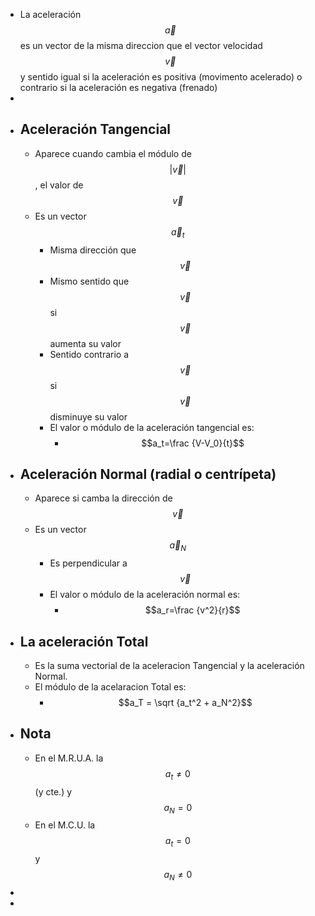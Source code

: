 - La aceleración $$\vec a$$ es un vector de la misma direccion que el vector velocidad $$\vec v$$ y sentido igual si la aceleración es positiva (movimento acelerado) o contrario si la aceleración es negativa (frenado)
-
- ## Aceleración Tangencial
	- Aparece cuando cambia el módulo de $$|\vec v|$$, el valor de $$\vec v$$
	- Es un vector $$\vec a_t$$
		- Misma dirección que $$\vec v$$
		- Mismo sentido que $$\vec v$$ si $$\vec v$$ aumenta su valor
		- Sentido contrario a $$\vec v$$ si $$\vec v$$ disminuye su valor
		- El valor o módulo de la aceleración tangencial es:
			- $$a_t=\frac {V-V_0}{t}$$
- ## Aceleración Normal (radial o centrípeta)
	- Aparece si camba la dirección de $$\vec v$$
	- Es un vector $$\vec a_N$$
		- Es perpendicular a $$\vec v$$
		- El valor o módulo de la aceleración normal es:
			- $$a_r=\frac {v^2}{r}$$
- ## La aceleración Total
	- Es la suma vectorial de la aceleracion Tangencial y la aceleración Normal.
	- El módulo de la acelaracion Total es:
		- $$a_T = \sqrt {a_t^2 + a_N^2}$$
- ## Nota
	- En el M.R.U.A. la $$a_t \neq 0$$ (y cte.) y $$a_N=0$$
	- En el M.C.U. la $$a_t=0$$ y $$a_N \neq 0$$
-
-